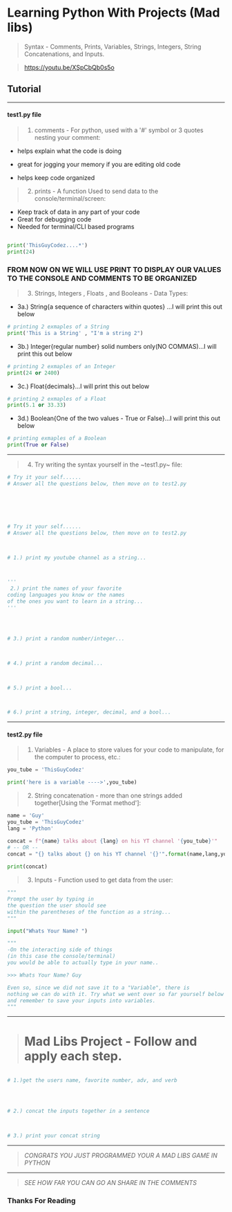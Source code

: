# Learning Python With Projects (Mad libs) 
> Syntax - Comments, Prints, Variables, Strings, Integers, String Concatenations, and Inputs.

> https://youtu.be/XSpCbQb0s5o


## Tutorial
	    
___
#### test1.py file

>  1. comments - For python, used with a '#' symbol or 3 quotes nesting your comment:


* helps explain what the code is doing
  
* great for jogging your memory if you are editing old code
  
* helps keep code organized


> 2. prints - A function Used to send data to the console/terminal/screen:

* Keep track of data in any part of your code
* Great for debugging code
* Needed for terminal/CLI based programs

```python

print('ThisGuyCodez....*')
print(24)

```

### FROM NOW ON WE WILL USE PRINT TO DISPLAY OUR VALUES TO THE CONSOLE AND COMMENTS TO BE ORGANIZED


> 3. Strings, Integers , Floats , and Booleans - Data Types:


* 3a.) String{a sequence of characters within quotes} ...I will print this out below
```python
# printing 2 exmaples of a String
print('This is a String' , "I'm a string 2")
```
* 3b.) Integer{regular number} solid numbers only(NO COMMAS)...I will print this out below
```python
# printing 2 exmaples of an Integer
print(24 or 2400)
```
* 3c.) Float{decimals}...I will print this out below
```python
# printing 2 exmaples of a Float
print(5.1 or 33.33)
```
* 3d.) Boolean{One of the two values - True or False}...I will print this out below
```python
# printing exmaples of a Boolean
print(True or False)
```
___

> 4. Try writing the syntax yourself in the ~test1.py~ file:

```python
# Try it your self......
# Answer all the questions below, then move on to test2.py






# Try it your self......
# Answer all the questions below, then move on to test2.py



# 1.) print my youtube channel as a string...



'''
 2.) print the names of your favorite 
coding languages you know or the names 
of the ones you want to learn in a string...
''' 




# 3.) print a random number/integer...



# 4.) print a random decimal...



# 5.) print a bool...



# 6.) print a string, integer, decimal, and a bool...


```

___
#### test2.py file

> 1. Variables - A place to store values for your code to manipulate, for the computer to process, etc.:

```python
you_tube = 'ThisGuyCodez'

print('here is a variable ---->',you_tube) 

```


> 2. String concatenation - more than one strings added together[Using the 'Format method']:

```python
name = 'Guy'
you_tube = 'ThisGuyCodez'
lang = 'Python'

concat = f"{name} talks about {lang} on his YT channel '{you_tube}'"
# -- OR --
concat = "{} talks about {} on his YT channel '{}'".format(name,lang,you_tube)
			
print(concat)

```

> 3. Inputs - Function used to get data from the user:

```python
"""
Prompt the user by typing in 
the question the user should see
within the parentheses of the function as a string...
"""

input("Whats Your Name? ")	

"""		
-On the interacting side of things 
(in this case the console/terminal)
you would be able to actually type in your name..

>>> Whats Your Name? Guy

Even so, since we did not save it to a "Variable", there is
nothing we can do with it. Try what we went over so far yourself below
and remember to save your inputs into variables.
"""

```		


___

> # Mad Libs Project - Follow and apply each step.
  

```python 

# 1.)get the users name, favorite number, adv, and verb




# 2.) concat the inputs together in a sentence



# 3.) print your concat string

```
___


> *CONGRATS YOU JUST PROGRAMMED YOUR A MAD LIBS GAME IN PYTHON*
---
> *SEE HOW FAR YOU CAN GO AN SHARE IN THE COMMENTS*


### Thanks For Reading 
